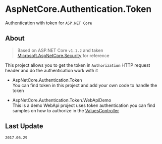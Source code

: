 # AspNetCore.Authentication.Token
Authentication with token for `ASP.NET Core`

## About
> Based on ASP.NET Core `v1.1.2` and taken [Microsoft.AspNetCore.Security](https://github.com/aspnet/Security) for reference  

This project allows you to get the token in `Authorization` HTTP request header and do the authentication work with it

* AspNetCore.Authentication.Token  
    You can find token in this project and add your own code to handle the token

* AspNetCore.Authentication.Token.WebApiDemo  
    This is a demo WebApi project uses token authentication you can find samples on how to authorize in the [ValuesController](./AspNetCore.Authentication.Token.WebApiDemo/Controllers/ValuesController.cs)

## Last Update
`2017.06.29`
